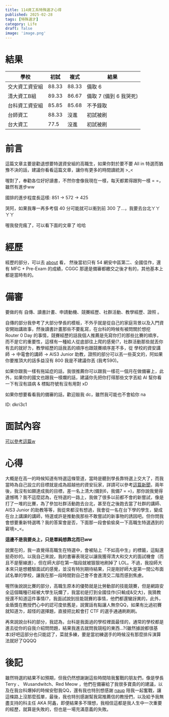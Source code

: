 ```yaml
---
title: 114資工系特殊選才心得 
published: 2025-02-28
tags: [特殊選才]
category: Life
draft: false
image: 'image.png'
---
```


# 結果

|  學校 | 初試 | 複式 | 結果 |
| -------- | -------- | -------- | -------- |
| 交大資工資安組     | 88.33     | 88.33     | 備取 6 |
| 清大資工B組     | 89.33     | 86.67     | 備取 7 (備到 6 我哭死) |
| 台科資工資安組     | 85.85     | 85.68     | 不予錄取 |
| 台師資工     | 88.33     | 沒進     | 初試被刷 |
| 台大資工     | 77.5     | 沒進     | 初試被刷 |

# 前言

這篇文章主要是勸退想要特選資安組的高職生，如果你對於要不要 All in 特選而猶豫不決的話，建議你看看這篇文章，讓你有更多的時間讀統測 >_<

喔對了，奉勸各位好好讀書，不然你會像我現在一樣，每天都累得跟狗一樣 = =，雖然有進步ww

國排的進步程度長這樣: 851 -> 572 -> 425

哭阿，如果我專一再多考個 40 分可能就可以衝到前 300 了...，我要去台北ㄚㄚㄚㄚ

喔我發完瘋了，可以看下面的文章了 哈哈

# 經歷



經歷的部分，可以去 [about](https://dkri3c1.github.io/about/) 看， 然後當初只有 54 網安中區第二、全國佳作，還有 MFC + Pre-Exam 的成績，CGGC 那邊是備審都繳交之後才有的，其他基本上都是當時有的。

# 備審

要做的有 自傳、讀書計畫、申請動機、競賽經歷、社群活動、教學經歷、證照 。

自傳的部分我參考了大部分學長的模板，不外乎就是從自己的家庭背景以及入門資安開始講故事，然後讀書計畫那些不要亂寫，在台科的時候有被問關於想挖 Router 0 Day 的事情，競賽經歷的話我個人推薦是先寫你打的那些比賽的順序，而不是它的重要性，這樣有一種給人從底部往上爬的感覺(?，社群活動那些就丟你有去的就好ㄌ，教學經歷的話我丟的順序也跟競賽順序差不多，從 學校的資安講師 -> 中電會的講師 -> AIS3 Junior 助教，證照的部分可以丟一些英文的，阿如果你要推頂大的話多益沒有 800 我是不建議你丟 (我考590)。

如果你跟我一樣有拖延症的話，我很推薦你可以跟我一樣花一個月在做備審上，此外，如果你的國文也跟我一樣爛的話，建議你先把你打得那些文字丟給 AI 幫你看一下有沒有語病 & 標點符號有沒有用對 xD

如果你想要看看我的備審的話，歡迎敲我 dc，雖然我可能也不會給你 na

ID: dkri3c1

# 面試內容

[可以參考這篇w](https://dkri3c1.github.io/posts/114-%E7%89%B9%E6%AE%8A%E9%81%B8%E6%89%8D%E9%9D%A2%E8%A9%A6%E5%85%A7%E5%AE%B9/)

# 心得

大概是在高一的時候知道有特選這條管道，當時是聽到學長靠特選上交大了，而我當時為自己設立的目標就是成為超越他的資安玩家，詳請可以參考[這篇新聞](https://www.cna.com.tw/news/ahel/202312070141.aspx)，兩年後，我沒有如願達成我的目標，差一名上清大(備到6，我備7 = =)，那你說我覺得遺憾嗎？我不這麼認為，在特選的一路上，我做了很多以前都不會的新嘗試，像是打了一堆的比賽，為了參加社群活動跑去台北，甚至在之後跑去當了社群的講師、AIS3 Junior 的助教等等，我從來都沒有想過，我會從一名在台下學的學生，變成在台上講課的講師，特選或許是推動我那些不敢嘗試的新事物的誘因吧。但你問我會想要重新特選嗎？我的答案會是否，下面那一段會偷偷臭一下高職生特選遇到的窘境>_<。

**這邊不是我要炎上，只是單純想靠北而已ww**

說實在的，我一直覺得高職生在特選中，會被貼上「不如高中生」的標籤，這點還挺奇妙的。以我自己來說，我的書審表現足以讓我獲得清大和交大的面試機會（而且不是壓線進），但在師大卻在第一階段就被狠狠地刷掉了 LOL。不過，我投師大本來只是想體驗面試的感覺，並沒有特別期待結果，只是剛好師大是第一間公布面試名單的學校，讓我在那一段時間對自己會不會進清交二階而感到焦慮。

喔然後說說比賽的部分，高職生原本的優勢就是比勞動部的技能競賽，但是網路安全這個職種已經被大學生玩爛了，我當初是打到全國佳作(只輸成&交大)，我猜教授還不知道這件事情(?，我面試說到技能競賽的事情，他們都還蠻訝異的，此外，金盾獎在教授們心中的認可度依舊是，說實話有點讓人無奈QQ，如果有比過初賽就知道ㄌ，超怪的選擇題，直接把比較會打 CTF 的選手通通刷刷刷。

再來說說台科的部分，我認為，台科是我面過的學校裡面最怪的，通常的學校都是進去從你的自我介紹問問題，結果我進去就問我競程的東西...?(雖然據說都很基本)好吧這部分也只能認了，菜就多練，要是當初練選手的時候沒有那麼排斥演算法就好了QQQQ

# 後記

雖然特選的結果不如預期，但我仍然想謝謝這些時間陪我奮戰的朋友們，像是學長 Terry 、 Wusandwitch、Red Meow ，他們在備審給了我很多寶貴的的建議，以及在我台科爆掉的時候安慰我QQ，還有我也特別想感謝 [naup](https://naupjjin.github.io/) 陪我一起奮戰，讓這條路上沒那麼孤單，最後，我也特別感謝幫我寫推薦信的教授們，以及給予我無盡支持的科主任 AKA 阿鑫，即便結果多不理想，我相信這都是我人生中一次重要的經歷，就算是失敗的，但也是一場充滿意義的失敗。

